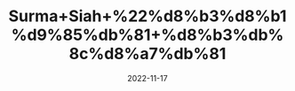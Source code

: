 ---
title: 'Surma+Siah+%22%d8%b3%d8%b1%d9%85%db%81+%d8%b3%db%8c%d8%a7%db%81'
date: '2022-11-17' 
metatag: '' 
inventory: '0' 
draft: false 
# meta description 
shortDescripton: '%22Kohl+Stone%22+It+keeps+the+eyes+cool+and+clean%2c+improve+vision+and+strengthen+the+eyes.'
description: 'Stone+%d8%af%da%be%d8%a7%d8%aa'
longdescription: ''
tags: ''
brand: ''
subCategory: ''
unit: '10 gm-Pk'
sellCount: '0'
featured: True
# product Price
price: '30.0'
# Product Short Description
shortDescription: '%22Kohl+Stone%22+It+keeps+the+eyes+cool+and+clean%2c+improve+vision+and+strengthen+the+eyes.'
productID: 'D5ECB46E-4E3B-ED11-996A-005056B3A416'
type: 'products'
category: 'Stone+%d8%af%da%be%d8%a7%d8%aa' 
thumnailproduct: 'https://eraconnect.blob.core.windows.net/product-images/aminsaddiquidawakhana/7085a8bc-4189-44fc-b3d1-2dd0e24e99ca.webp' 
images:
  - image: 'https://eraconnect.blob.core.windows.net/product-images/aminsaddiquidawakhana/7085a8bc-4189-44fc-b3d1-2dd0e24e99ca.webp'  
Variants:
---